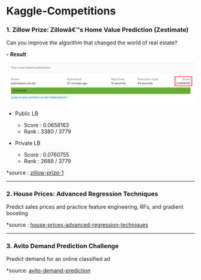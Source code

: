 # Kaggle-Competitions
### 1. Zillow Prize: Zillowâ€™s Home Value Prediction (Zestimate)
Can you improve the algorithm that changed the world of real estate? 
<br/>

**\- *Result***

![zillow](image/zillow_score.png)

- Public LB 
    - Score : 0.0658163
    - Rank  : 3380 / 3779
    
- Private LB 
    - Score : 0.0760755
    - Rank  : 2688 / 3779

\*source : [zillow-prize-1](https://www.kaggle.com/c/zillow-prize-1)

---

### 2. House Prices: Advanced Regression Techniques
Predict sales prices and practice feature engineering, RFs, and gradient boosting

\*source : [house-prices-advanced-regression-techniques](https://www.kaggle.com/c/house-prices-advanced-regression-techniques)

---

### 3. Avito Demand Prediction Challenge
Predict demand for an online classified ad

\*source: [avito-demand-prediction](https://www.kaggle.com/c/avito-demand-prediction)

